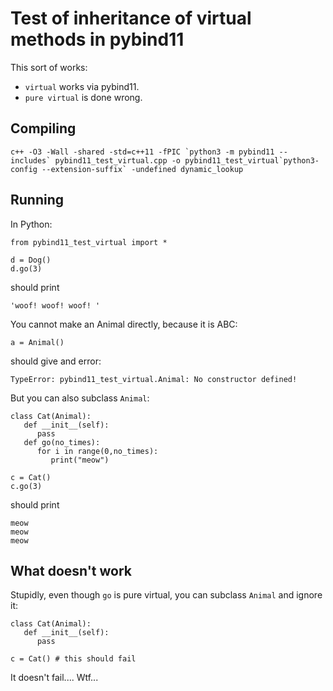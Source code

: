 # Test of inheritance of virtual methods in pybind11

This sort of works:
* `virtual` works via pybind11.
* `pure virtual` is done wrong.

## Compiling

```
c++ -O3 -Wall -shared -std=c++11 -fPIC `python3 -m pybind11 --includes` pybind11_test_virtual.cpp -o pybind11_test_virtual`python3-config --extension-suffix` -undefined dynamic_lookup
```

## Running

In Python:
```
from pybind11_test_virtual import *

d = Dog()
d.go(3)
```
should print
```
'woof! woof! woof! '
```

You cannot make an Animal directly, because it is ABC:
```
a = Animal()
```
should give and error:
```
TypeError: pybind11_test_virtual.Animal: No constructor defined!
```

But you can also subclass `Animal`:
```
class Cat(Animal):
   def __init__(self):
      pass
   def go(no_times):
      for i in range(0,no_times):
         print("meow")

c = Cat()
c.go(3)
```
should print
```
meow
meow
meow
```

## What doesn't work

Stupidly, even though `go` is pure virtual, you can subclass `Animal` and ignore it:
```
class Cat(Animal):
   def __init__(self):
      pass

c = Cat() # this should fail
```
It doesn't fail.... Wtf...
